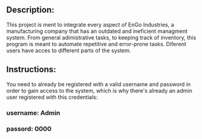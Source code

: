 ## Description:
This project is ment to integrate every aspect of EnGo Industries, a manufacturing company that has an outdated and ineficient managment system.
From general adimistrative tasks, to keeping track of inventory, this program is meant to automate repetitive and error-prone tasks. Diferent users have acces to different parts of the system.

## Instructions:
You need to already be registered with a valid username and password in order to gain access to the system, which is why there's already an admin user registered
with this credentials: 
### username: Admin
### passord: 0000
